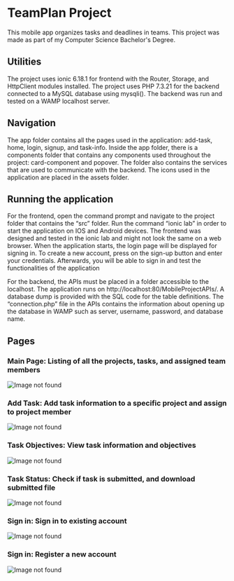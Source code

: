 # TeamPlan Project
This mobile app organizes tasks and deadlines in teams.
This project was made as part of my Computer Science Bachelor's Degree.

## Utilities
The project uses ionic 6.18.1 for frontend with the Router, Storage, and HttpClient modules installed.
The project uses PHP 7.3.21 for the backend connected to a MySQL database using mysqli(). The backend was run and tested on a WAMP localhost server.

## Navigation
The app folder contains all the pages used in the application: add-task, home, login, signup, and task-info. Inside the app folder, there is a components folder that contains any components used throughout the project: card-component and popover. The folder also contains the services that are used to communicate with the backend. The icons used in the application are placed in the assets folder.

## Running the application
For the frontend, open the command prompt and navigate to the project folder that contains the “src” folder. Run the command “ionic lab” in order to start the application on IOS and Android devices. The frontend was designed and tested in the ionic lab and might not look the same on a web browser. When the application starts, the login page will be displayed for signing in. To create a new account, press on the sign-up button and enter your credentials. Afterwards, you will be able to sign in and test the functionalities of the application

For the backend, the APIs must be placed in a folder accessible to the localhost. The application runs on http://localhost:80/MobileProjectAPIs/. A database dump is provided with the SQL code for the table definitions. The “connection.php” file in the APIs contains the information about opening up the database in WAMP such as server, username, password, and database name. 

## Pages

### Main Page: Listing of all the projects, tasks, and assigned team members
![Image not found](/ApplicationScreenshots/Mainpage.jpg?raw=true "Main Page")
### Add Task: Add task information to a specific project and assign to project member
![Image not found](/ApplicationScreenshots/AddTask.jpg?raw=true "Main Page")
### Task Objectives: View task information and objectives
![Image not found](/ApplicationScreenshots/TaskObjectives.jpg?raw=true "Main Page")
### Task Status: Check if task is submitted, and download submitted file
![Image not found](/ApplicationScreenshots/TaskStatus.jpg?raw=true "Main Page")
### Sign in: Sign in to existing account
![Image not found](/ApplicationScreenshots/Signin.jpg?raw=true "Main Page")
### Sign in: Register a new account
![Image not found](/ApplicationScreenshots/SignUp.jpg?raw=true "Main Page")
